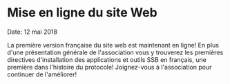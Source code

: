 # Mise en ligne du site Web
Date: 12 mai 2018

La première version française du site web est maintenant en ligne! En plus d'une présentation générale de l'association vous y trouverez les premières directives d'installation des applications et outils SSB en français, une première dans l'histoire du protocole! Joignez-vous à l'association pour continuer de l'améliorer!
